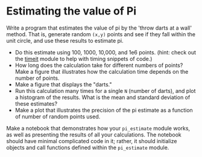 # Estimating the value of Pi

Write a program that estimates the value of pi by the 'throw darts at a wall' method.  That is, generate random `(x,y)` points and see if they fall within the unit circle, and use these results to estimate pi.  

* Do this estimate using 100, 1000, 10,000, and 1e6 points.  (hint: check out the [timeit](https://docs.python.org/2/library/timeit.html) module to help with timing snippets of code.)
* How long does the calculation take for different numbers of points?  Make a figure that illustrates how the calculation time depends on the number of points.
* Make a figure that displays the "darts."
* Run this calculation many times for a single `N` (number of darts), and plot a histogram of the results.  What is the mean and standard deviation of these estimates?
* Make a plot that illustrates the precision of the pi estimate as a function of number of random points used.

Make a notebook that demonstrates how your `pi_estimate` module works, as well as presenting the results of all your calculations.  The notebook should have minimal complicated code in it; rather, it should initialize objects and call functions defined within the `pi_estimate` module.
